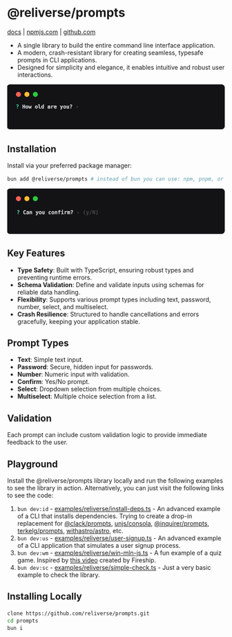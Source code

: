 # @reliverse/prompts

[docs](https://docs.reliverse.org/prompts) | [npmjs.com](https://npmjs.com/package/@reliverse/prompts) | [github.com](https://github.com/reliverse/prompts)

- A single library to build the entire command line interface application.
- A modern, crash-resistant library for creating seamless, typesafe prompts in CLI applications.
- Designed for simplicity and elegance, it enables intuitive and robust user interactions.

[![example prompt](./public/example.gif)](https://docs.reliverse.org/prompts)

## Installation

Install via your preferred package manager:

```sh
bun add @reliverse/prompts # instead of bun you can use: npm, pnpm, or yarn (deno support is coming soon)
```

[![confirm prompt](./public/confirm.gif)](https://docs.reliverse.org/prompts)

## Key Features

- **Type Safety**: Built with TypeScript, ensuring robust types and preventing runtime errors.
- **Schema Validation**: Define and validate inputs using schemas for reliable data handling.
- **Flexibility**: Supports various prompt types including text, password, number, select, and multiselect.
- **Crash Resilience**: Structured to handle cancellations and errors gracefully, keeping your application stable.

## Prompt Types

- **Text**: Simple text input.
- **Password**: Secure, hidden input for passwords.
- **Number**: Numeric input with validation.
- **Confirm**: Yes/No prompt.
- **Select**: Dropdown selection from multiple choices.
- **Multiselect**: Multiple choice selection from a list.
  
## Validation

Each prompt can include custom validation logic to provide immediate feedback to the user.

## Playground

Install the @reliverse/prompts library locally and run the following examples to see the library in action. Alternatively, you can just visit the following links to see the code:

1. `bun dev:id` - [examples/reliverse/install-deps.ts](./examples/reliverse/install-deps.ts) - An advanced example of a CLI that installs dependencies. Trying to create a drop-in replacement for [@clack/prompts](https://github.com/bombshell-dev/clack/tree/main/packages/prompts#readme), [unjs/consola](https://github.com/unjs/consola#readme), [@inquirer/prompts](https://github.com/SBoudrias/Inquirer.js#readme), [terkelg/prompts](https://github.com/terkelg/prompts#readme), [withastro/astro](https://github.com/withastro/astro/tree/main/packages/create-astro), etc.
2. `bun dev:us` - [examples/reliverse/user-signup.ts](./examples/reliverse/user-signup.ts) - An advanced example of a CLI application that simulates a user signup process.
3. `bun dev:wm` - [examples/reliverse/win-mln-js.ts](./examples/reliverse/experiments/win-mln-js.ts) - A fun example of a quiz game. Inspired by [this video](https://youtube.com/watch?v=_oHByo8tiEY) created by Fireship.
4. `bun dev:sc` - [examples/reliverse/simple-check.ts](./examples/reliverse/experiments/simple-check.ts) - Just a very basic example to check the library.

## Installing Locally

```sh
clone https://github.com/reliverse/prompts.git
cd prompts
bun i
```
